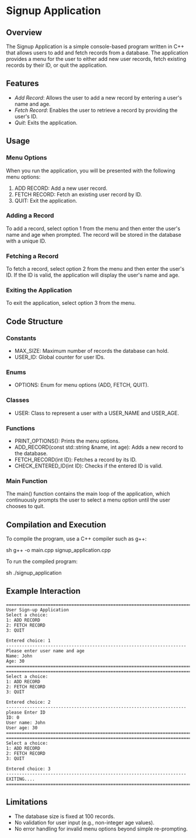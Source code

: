 # Signup Application

## Overview

The Signup Application is a simple console-based program written in C++ that allows users to add and fetch records from a database. The application provides a menu for the user to either add new user records, fetch existing records by their ID, or quit the application.

## Features

- *Add Record*: Allows the user to add a new record by entering a user's name and age.
- *Fetch Record*: Enables the user to retrieve a record by providing the user's ID.
- *Quit*: Exits the application.

## Usage

### Menu Options

When you run the application, you will be presented with the following menu options:

1. ADD RECORD: Add a new user record.
2. FETCH RECORD: Fetch an existing user record by ID.
3. QUIT: Exit the application.

### Adding a Record

To add a record, select option 1 from the menu and then enter the user's name and age when prompted. The record will be stored in the database with a unique ID.

### Fetching a Record

To fetch a record, select option 2 from the menu and then enter the user's ID. If the ID is valid, the application will display the user's name and age.

### Exiting the Application

To exit the application, select option 3 from the menu.

## Code Structure

### Constants

- MAX_SIZE: Maximum number of records the database can hold.
- USER_ID: Global counter for user IDs.

### Enums

- OPTIONS: Enum for menu options (ADD, FETCH, QUIT).

### Classes

- USER: Class to represent a user with a USER_NAME and USER_AGE.

### Functions

- PRINT_OPTIONS(): Prints the menu options.
- ADD_RECORD(const std::string &name, int age): Adds a new record to the database.
- FETCH_RECORD(int ID): Fetches a record by its ID.
- CHECK_ENTERED_ID(int ID): Checks if the entered ID is valid.

### Main Function

The main() function contains the main loop of the application, which continuously prompts the user to select a menu option until the user chooses to quit.

## Compilation and Execution

To compile the program, use a C++ compiler such as g++:

sh
g++ -o main.cpp signup_application.cpp


To run the compiled program:

sh
./signup_application


## Example Interaction

```
==================================================================================
User Sign-up Application
Select a choice:
1: ADD RECORD
2: FETCH RECORD
3: QUIT

Entered choice: 1
---------------------------------------------------------------------
Please enter user name and age
Name: John
Age: 30
==================================================================================
==================================================================================
Select a choice:
1: ADD RECORD
2: FETCH RECORD
3: QUIT

Entered choice: 2
---------------------------------------------------------------------
please Enter ID
ID: 0
User name: John
User age: 30
==================================================================================
==================================================================================
Select a choice:
1: ADD RECORD
2: FETCH RECORD
3: QUIT

Entered choice: 3
---------------------------------------------------------------------
EXITING....
==================================================================================
```

## Limitations

- The database size is fixed at 100 records.
- No validation for user input (e.g., non-integer age values).
- No error handling for invalid menu options beyond simple re-prompting.
